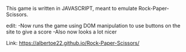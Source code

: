 This game is written in JAVASCRIPT, meant to emulate Rock-Paper-Scissors.

edit:
-Now runs the game using DOM manipulation to use buttons on the 
site to give a score
-Also now looks a lot nicer


Link:
https://albertoe22.github.io/Rock-Paper-Scissors/